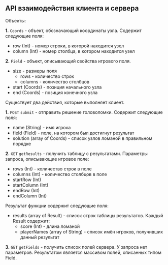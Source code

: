 ## API взаимодействия клиента и сервера

Объекты:

__1.__ `Coords` - объект, обозначающий координаты узла. Содержит следующие поля:

- row (Int) - номер строки, в которой находится узел
- column (Int) - номер столбца, в котором находится узел

__2.__ `Field` - объект, описывающий свойства игрового поля.

- size - размеры поля
	- rows - количество строк
	- columns - количество столбцов
- start (Coords) - позиция начального узла
- end (Coords) - позиция конечного узла

Существует два действия, которые выполняет клиент.

__1.__ `POST` `submit` - отправить решение головоломки. Содержит следующие поля:

- name (String) - имя игрока
- field (Field) - поле, на котором был достигнут результат
- solution (array of Coords) - список узлов ломаной в правильном порядке

__2.__ `GET` `getResults` - получить таблицу с результатами. Параметры запроса, описывающие игровое поле:

- rows (Int) - количество строк в поле
- columns (Int) - количество столбцов в поле 
- startRow (Int)
- startColumn (Int)
- endRow (Int)
- endColumn (Int)

Результат функции содержит следующие поля:

- results (array of Result) - список строк таблицы результатов. Каждый Result содержит:
	- score (Int) - длина ломаной
	- playerNames (array of String) - список имён игроков, получивших данный результат

__3.__ `GET` `getFields` - получить список полей сервера. У запроса нет параметров. Результатом является массивом полей, 
описанных типом Field.
